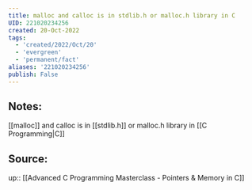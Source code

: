 ```yaml
---
title: malloc and calloc is in stdlib.h or malloc.h library in C
UID: 221020234256
created: 20-Oct-2022
tags:
  - 'created/2022/Oct/20'
  - 'evergreen'
  - 'permanent/fact'
aliases: '221020234256'
publish: False
---
```

## Notes:
[[malloc]] and calloc is in [[stdlib.h]] or malloc.h library in [[C Programming|C]]

## Source:
up:: [[Advanced C Programming Masterclass - Pointers & Memory in C]]
